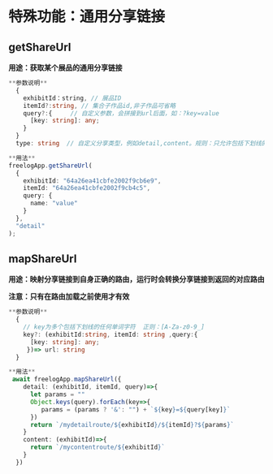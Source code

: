 ﻿---
outline: deep
---

# 特殊功能：通用分享链接

## getShareUrl

**用途：获取某个展品的通用分享链接**

```ts
**参数说明**
  {
    exhibitId：string, // 展品ID
    itemId?:string, // 集合子作品id,非子作品可省略
    query?:{     // 自定义参数，会拼接到url后面，如：?key=value
      [key: string]: any;
    }
  }
  type: string  // 自定义分享类型，例如detail,content。规则：只允许包括下划线的任何单词字符  正则：[A-Za-z0-9_]

**用法**
freelogApp.getShareUrl(
  {
    exhibitId: "64a26ea41cbfe2002f9cb6e9",
    itemId: "64a26ea41cbfe2002f9cb4c5",
    query: {
      name: "value"
    }
  },
  "detail"
);
```

## mapShareUrl

**用途：映射分享链接到自身正确的路由，运行时会转换分享链接到返回的对应路由**

**注意：只有在路由加载之前使用才有效**

```ts
**参数说明**
  {
    // key为多个包括下划线的任何单词字符  正则：[A-Za-z0-9_]
    key?: (exhibitId:string, itemId: string ,query:{
      [key: string]: any;
     })=> url: string
  }

**用法**
 await freelogApp.mapShareUrl({
    detail: (exhibitId, itemId, query)=>{
      let params = ""
      Object.keys(query).forEach(key=>{
         params = (params ? '&': "") + `${key}=${query[key]}`
      })
      return `/mydetailroute/${exhibitId}/${itemId}?${params}`
    }
    content: (exhibitId)=>{
      return `/mycontentroute/${exhibitId}`
    }
  })
```
